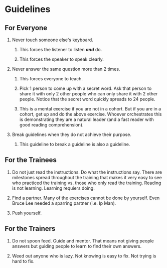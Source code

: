 # Guidelines

## For Everyone

1. Never touch someone else's keyboard.

	1. This forces the listener to listen ***and*** do.

	1. This forces the speaker to speak clearly.

1. Never answer the same question more than 2 times.

	1. This forces everyone to teach.

	1. Pick 1 person to come up with a secret word. Ask that person to share it with only 2 other people who can only share it with 2 other people. Notice that the secret word quickly spreads to 24 people.

	1. This is a mental exercise if you are not in a cohort. But if you are in a cohort, get up and do the above exercise. Whoever orchestrates this is demonstrating they are a natural leader (and a fast reader with good reading comprehension).

1. Break guidelines when they do not achieve their purpose.

	1. This guideline to break a guideline is also a guideline.

## For the Trainees

1. Do not just read the instructions. Do what the instructions say. There are milestones spread throughout the training that makes it very easy to see who practiced the training vs. those who only read the training. Reading is not learning. Learning requiers doing.

1. Find a partner. Many of the exercises cannot be done by yourself. Even Bruce Lee needed a sparring partner (i.e. Ip Man).

1. Push yourself.

## For the Trainers

1. Do not spoon feed. Guide and mentor. That means not giving people answers but guiding people to learn to find their own answers.

1. Weed out anyone who is lazy. Not knowing is easy to fix. Not trying is hard to fix.